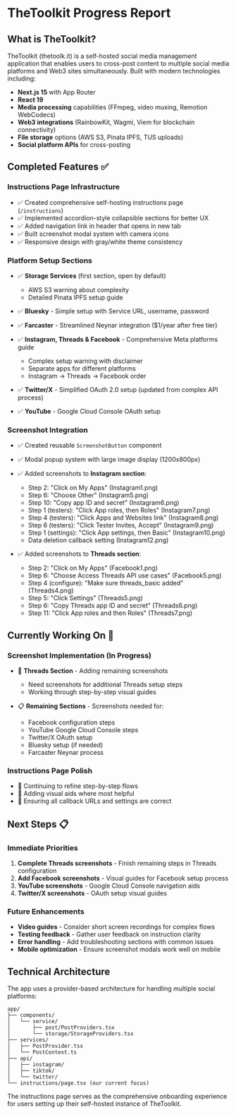 # TheToolkit Progress Report

## What is TheToolkit?

TheToolkit (thetoolk.it) is a self-hosted social media management application that enables users to cross-post content to multiple social media platforms and Web3 sites simultaneously. Built with modern technologies including:

- **Next.js 15** with App Router
- **React 19** 
- **Media processing** capabilities (FFmpeg, video muxing, Remotion WebCodecs)
- **Web3 integrations** (RainbowKit, Wagmi, Viem for blockchain connectivity)
- **File storage** options (AWS S3, Pinata IPFS, TUS uploads)
- **Social platform APIs** for cross-posting

## Completed Features ✅

### Instructions Page Infrastructure
- ✅ Created comprehensive self-hosting instructions page (`/instructions`)
- ✅ Implemented accordion-style collapsible sections for better UX
- ✅ Added navigation link in header that opens in new tab
- ✅ Built screenshot modal system with camera icons
- ✅ Responsive design with gray/white theme consistency

### Platform Setup Sections
- ✅ **Storage Services** (first section, open by default)
  - AWS S3 warning about complexity
  - Detailed Pinata IPFS setup guide
  
- ✅ **Bluesky** - Simple setup with Service URL, username, password

- ✅ **Farcaster** - Streamlined Neynar integration ($1/year after free tier)

- ✅ **Instagram, Threads & Facebook** - Comprehensive Meta platforms guide
  - Complex setup warning with disclaimer
  - Separate apps for different platforms
  - Instagram → Threads → Facebook order
  
- ✅ **Twitter/X** - Simplified OAuth 2.0 setup (updated from complex API process)

- ✅ **YouTube** - Google Cloud Console OAuth setup

### Screenshot Integration
- ✅ Created reusable `ScreenshotButton` component
- ✅ Modal popup system with large image display (1200x800px)
- ✅ Added screenshots to **Instagram section**:
  - Step 2: "Click on My Apps" (Instagram1.png)
  - Step 6: "Choose Other" (Instagram5.png) 
  - Step 10: "Copy app ID and secret" (Instagram6.png)
  - Step 1 (testers): "Click App roles, then Roles" (Instagram7.png)
  - Step 4 (testers): "Click Apps and Websites link" (Instagram8.png)
  - Step 6 (testers): "Click Tester Invites, Accept" (Instagram9.png)
  - Step 1 (settings): "Click App settings, then Basic" (Instagram10.png)
  - Data deletion callback setting (Instagram12.png)

- ✅ Added screenshots to **Threads section**:
  - Step 2: "Click on My Apps" (Facebook1.png)
  - Step 6: "Choose Access Threads API use cases" (Facebook5.png)
  - Step 4 (configure): "Make sure threads_basic added" (Threads4.png)
  - Step 5: "Click Settings" (Threads5.png)
  - Step 6: "Copy Threads app ID and secret" (Threads6.png)
  - Step 11: "Click App roles and then Roles" (Threads7.png)

## Currently Working On 🚧

### Screenshot Implementation (In Progress)
- 🔄 **Threads Section** - Adding remaining screenshots
  - Need screenshots for additional Threads setup steps
  - Working through step-by-step visual guides
  
- 📋 **Remaining Sections** - Screenshots needed for:
  - Facebook configuration steps
  - YouTube Google Cloud Console steps
  - Twitter/X OAuth setup
  - Bluesky setup (if needed)
  - Farcaster Neynar process

### Instructions Page Polish
- 🔄 Continuing to refine step-by-step flows
- 🔄 Adding visual aids where most helpful
- 🔄 Ensuring all callback URLs and settings are correct

## Next Steps 📋

### Immediate Priorities
1. **Complete Threads screenshots** - Finish remaining steps in Threads configuration
2. **Add Facebook screenshots** - Visual guides for Facebook setup process  
3. **YouTube screenshots** - Google Cloud Console navigation aids
4. **Twitter/X screenshots** - OAuth setup visual guides

### Future Enhancements
- **Video guides** - Consider short screen recordings for complex flows
- **Testing feedback** - Gather user feedback on instruction clarity
- **Error handling** - Add troubleshooting sections with common issues
- **Mobile optimization** - Ensure screenshot modals work well on mobile

## Technical Architecture

The app uses a provider-based architecture for handling multiple social platforms:

```
app/
├── components/
│   └── service/
│       ├── post/PostProviders.tsx
│       └── storage/StorageProviders.tsx
├── services/
│   ├── PostProvider.tsx
│   └── PostContext.ts
├── api/
│   ├── instagram/
│   ├── tiktok/
│   └── twitter/
└── instructions/page.tsx (our current focus)
```

The instructions page serves as the comprehensive onboarding experience for users setting up their self-hosted instance of TheToolkit.

